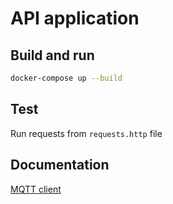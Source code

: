 # API application

## Build and run

```bash
docker-compose up --build
```

## Test
Run requests from ```requests.http``` file


## Documentation
[MQTT client](https://github.com/chkr1011/MQTTnet/wiki/Client)